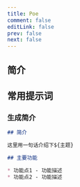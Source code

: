 ```yaml
---
title: Poe
comment: false
editLink: false
prev: false
next: false
---
```


## 简介

## 常用提示词

### 生成简介

```md
## 简介

这里用一句话介绍下${主题}

## 主要功能

* 功能点1 - 功能描述
* 功能点2 - 功能描述
```

